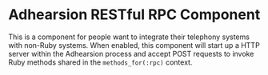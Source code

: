 Adhearsion RESTful RPC Component
================================

This is a component for people want to integrate their telephony systems with non-Ruby systems. When enabled, this component
will start up a HTTP server within the Adhearsion process and accept POST requests to invoke Ruby methods shared in the
`methods_for(:rpc)` context.